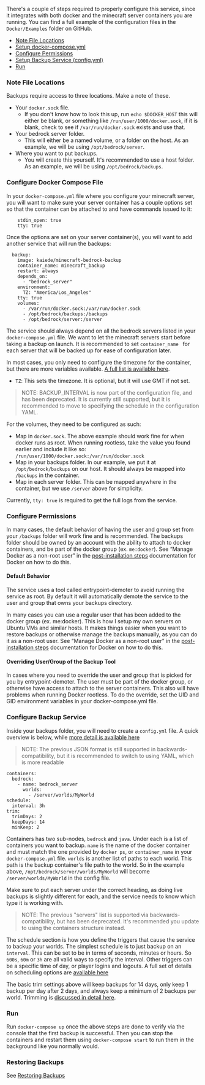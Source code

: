 There's a couple of steps required to properly configure this service, since it integrates with both docker and the minecraft server containers you are running. You can find a full example of the configuration files in the `Docker/Examples` folder on GitHub.

* [Note File Locations](#note-file-locations)
* [Setup docker-compose.yml](#configure-docker-compose-file)
* [Configure Permissions](#configure-permissions)
* [Setup Backup Service (config.yml)](#configure-backup-service)
* [Run](#run)

### Note File Locations

Backups require access to three locations. Make a note of these.

* Your `docker.sock` file.
  * If you don't know how to look this up, run `echo $DOCKER_HOST` this will either be blank, or something like `/run/user/1000/docker.sock`, if it is blank, check to see if `/var/run/docker.sock` exists and use that.
* Your bedrock server folder.
  * This will either be a named volume, or a folder on the host. As an example, we will be using `/opt/bedrock/server`.
* Where you want to put backups.
  * You will create this yourself. It's recommended to use a host folder. As an example, we will be using `/opt/bedrock/backups`.

### Configure Docker Compose File

In your `docker-compose.yml` file where you configure your minecraft server, you will want to make sure your server container has a couple options set so that the container can be attached to and have commands issued to it:

```
    stdin_open: true
    tty: true
```

Once the options are set on your server container(s), you will want to add another service that will run the backups:

```
  backup:
    image: kaiede/minecraft-bedrock-backup
    container_name: minecraft_backup
    restart: always
    depends_on:
      - "bedrock_server"
    environment:
      TZ: "America/Los_Angeles"
    tty: true
    volumes:
      - /var/run/docker.sock:/var/run/docker.sock
      - /opt/bedrock/backups:/backups
      - /opt/bedrock/server:/server
```

The service should always depend on all the bedrock servers listed in your `docker-compose.yml` file. We want to let the minecraft servers start before taking a backup on launch. It is recommended to set `container_name ` for each server that will be backed up for ease of configuration later.

In most cases, you only need to configure the timezone for the container, but there are more variables available. [A full list is available here](Docker-Variables).

* `TZ`: This sets the timezone. It is optional, but it will use GMT if not set.

> NOTE: BACKUP_INTERVAL is now part of the configuration file, and has been deprecated. It is currently still supported, but it is recommended to move to specifying the schedule in the configuration YAML.

For the volumes, they need to be configured as such:
* Map in `docker.sock`. The above example should work fine for when docker runs as root. When running rootless, take the value you found earlier and include it like so: `/run/user/1000/docker.sock:/var/run/docker.sock`
* Map in your backups folder. In our example, we put it at `/opt/bedrock/backups` on our host. It should always be mapped into `/backups` in the container.
* Map in each server folder. This can be mapped anywhere in the container, but we use `/server` above for simplicity.

Currently, `tty: true` is required to get the full logs from the service.

### Configure Permissions

In many cases, the default behavior of having the user and group set from your `/backups` folder will work fine and is recommended. The backups folder should be owned by an account with the ability to attach to docker containers, and be part of the docker group (ex. `me:docker`). See “Manage Docker as a non-root user” in the [post-installation steps](https://docs.docker.com/engine/install/linux-postinstall/) documentation for Docker on how to do this.

#### Default Behavior

The service uses a tool called entrypoint-demoter to avoid running the service as root. By default it will automatically demote the service to the user and group that owns your backups directory.

In many cases you can use a regular user that has been added to the docker group (ex. me:docker). This is how I setup my own servers on Ubuntu VMs and similar hosts. It makes things easier when you want to restore backups or otherwise manage the backups manually, as you can do it as a non-root user. See “Manage Docker as a non-root user” in the [post-installation steps](https://docs.docker.com/engine/install/linux-postinstall/) documentation for Docker on how to do this.

#### Overriding User/Group of the Backup Tool

In cases where you need to override the user and group that is picked for you by entrypoint-demoter. The user must be part of the docker group, or otherwise have access to attach to the server containers. This also will have problems when running Docker rootless. To do the override, set the UID and GID environment variables in your docker-compose.yml file.

### Configure Backup Service

Inside your backups folder, you will need to create a `config.yml` file. A quick overview is below, while [more detail is available here](Configuration-File)

> NOTE: The previous JSON format is still supported in backwards-compatibility, but it is recommended to switch to using YAML, which is more readable

```
containers:
  bedrock:
    - name: bedrock_server
      worlds:
        - /server/worlds/MyWorld
schedule:
  interval: 3h
trim:
  trimDays: 2
  keepDays: 14
  minKeep: 2
```

Containers has two sub-nodes, `bedrock` and `java`. Under each is a list of containers you want to backup. `name` is the name of the docker container and must match the one provided by `docker ps`, or `container_name` in your `docker-compose.yml` file. `worlds` is another list of paths to each world. This path is the backup container's file path to the world. So in the example above, `/opt/bedrock/server/worlds/MyWorld` will become `/server/worlds/MyWorld` in the config file.

Make sure to put each server under the correct heading, as doing live backups is slightly different for each, and the service needs to know which type it is working with.

> NOTE: The previous "servers" list is supported via backwards-compatibility, but has been deprecated. It's recommended you update to using the containers structure instead.

The schedule section is how you define the triggers that cause the service to backup your worlds. The simplest schedule is to just backup on an `interval`. This can be set to be in terms of seconds, minutes or hours. So `600s`, `60m` or `3h` are all valid ways to specify the interval. Other triggers can be a specific time of day, or player logins and logouts. A full set of details on scheduling options are [available here](Configuration-File#schedule)

The basic trim settings above will keep backups for 14 days, only keep 1 backup per day after 2 days, and always keep a minimum of 2 backups per world. Trimming is [discussed in detail here](Configuration-File).

### Run

Run `docker-compose up` once the above steps are done to verify via the console that the first backup is successful. Then you can stop the containers and restart them using `docker-compose start` to run them in the background like you normally would.

### Restoring Backups

See [Restoring Backups](Restoring-Backups)
